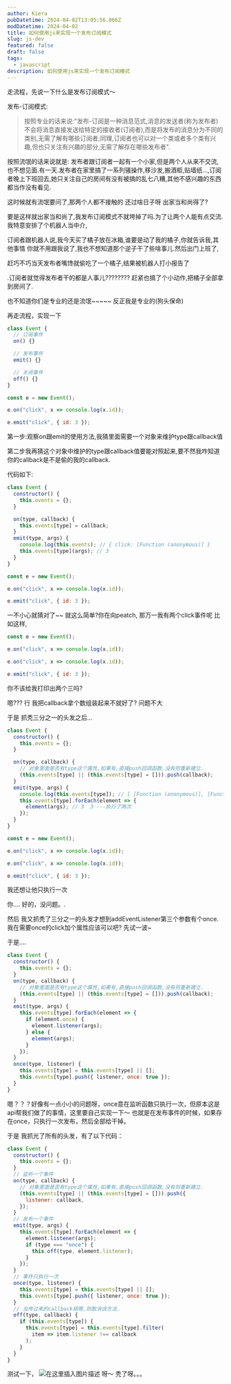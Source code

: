 ```yaml
---
author: Kiera
pubDatetime: 2024-04-02T13:05:56.066Z
modDatetime: 2024-04-02
title: 如何使用js来实现一个发布订阅模式
slug: js-dev
featured: false
draft: false
tags:
  - javascript
description: 如何使用js来实现一个发布订阅模式
---
```


走流程，先说一下什么是发布订阅模式～

发布-订阅模式:

> 按照专业的话来说:"发布-订阅是一种消息范式,消息的发送者(称为发布者)不会将消息直接发送给特定的接收者(订阅者),而是将发布的消息分为不同的类别,无需了解有哪些订阅者;同理,订阅者也可以对一个类或者多个类有兴趣,但也只关注有兴趣的部分,无需了解存在哪些发布者".

按照流氓的话来说就是: 发布者跟订阅者一起有一个小家,但是两个人从来不交流,也不想见面.有一天.发布者在家里搞了一系列骚操作,移沙发,搬酒柜,贴墙纸...,订阅者晚上下班回去,她只关注自己的房间有没有被搞的乱七八糟,其他不感兴趣的东西 都当作没有看见.

这时候就有流氓要问了,那两个人都不接触的 还过啥日子呀 出家当和尚得了?

要是这样就出家当和尚了,我发布订阅模式不就垮掉了吗.为了让两个人能有点交流.我特意安排了个机器人当中介,

订阅者跟机器人说,我今天买了橘子放在冰箱,谁要是动了我的橘子,你就告诉我,其他事情 你就不用跟我说了,我也不想知道那个逆子干了些啥事儿.然后出门上班了,

赶巧不巧当天发布者嘴馋就偷吃了一个橘子,结果被机器人打小报告了

.订阅者就觉得发布者干的都是人事儿???????? 赶紧也搞了个小动作,把橘子全部拿到房间了.

也不知道你们是专业的还是流氓~~~~~ 反正我是专业的(狗头保命)

再走流程，实现一下

```javascript
class Event {
  // 订阅事件
  on() {}

  // 发布事件
  emit() {}

  // 关闭事件
  off() {}
}

const e = new Event();

e.on("click", x => console.log(x.id));

e.emit("click", { id: 3 });
```

第一步:观察on跟emit的使用方法,我猜里面需要一个对象来维护type跟callback值

第二步我再猜这个对象中维护的type跟callback值要能对照起来,要不然我咋知道你的callback是不是偷的我的callback.

代码如下:

```javascript
class Event {
  constructor() {
    this.events = {};
  }

  on(type, callback) {
    this.events[type] = callback;
  }
  emit(type, args) {
    console.log(this.events); // { click: [Function (anonymous)] }
    this.events[type](args); // 3
  }
}

const e = new Event();

e.on("click", x => console.log(x.id));

e.emit("click", { id: 3 });
```

一不小心就猜对了~~ 就这么简单?你在向peatch, 那万一我有两个click事件呢
比如这样,

```javascript
const e = new Event();

e.on("click", x => console.log(x.id));

e.on("click", x => console.log(x.id));

e.emit("click", { id: 3 });
```

你不该给我打印出两个三吗?

嗯??? 行 我把callback拿个数组装起来不就好了? 问题不大

于是 抓秃三分之一的头发之后...

```javascript
class Event {
  constructor() {
    this.events = {};
  }

  on(type, callback) {
    // 对象里面是否有type这个属性,如果有,直接push回调函数,没有则重新建立.
    (this.events[type] || (this.events[type] = [])).push(callback);
  }
  emit(type, args) {
    console.log(this.events[type]); // [ [Function (anonymous)], [Function (anonymous)] ]
    this.events[type].forEach(element => {
      element(args); // 3  3 ---执行了两次
    });
  }
}

const e = new Event();

e.on("click", x => console.log(x.id));

e.on("click", x => console.log(x.id));

e.emit("click", { id: 3 });
```

我还想让他只执行一次

你.... 好的，没问题。.

然后 我又抓秃了三分之一的头发才想到addEventListener第三个参数有个once.我在需要once的click加个属性应该可以吧? 先试一波~

于是....

```javascript
class Event {
  constructor() {
    this.events = {};
  }
  on(type, callback) {
    // 对象里面是否有type这个属性,如果有,直接push回调函数,没有则重新建立.
    (this.events[type] || (this.events[type] = [])).push(callback);
  }
  emit(type, args) {
    this.events[type].forEach(element => {
      if (element.once) {
        element.listener(args);
      } else {
        element(args);
      }
    });
  }
  once(type, listener) {
    this.events[type] = this.events[type] || [];
    this.events[type].push({ listener, once: true });
  }
}
```

嗯？？？好像有一点小小的问题呀，once意在监听函数只执行一次，但原本这是api帮我们做了的事情，这里要自己实现一下～ 也就是在发布事件的时候，如果存在once，只执行一次发布，然后全部给干掉。

于是 我抓光了所有的头发，有了以下代码：

```javascript
class Event {
  constructor() {
    this.events = {};
  }
  // 监听一个事件
  on(type, callback) {
    // 对象里面是否有type这个属性,如果有,直接push回调函数,没有则重新建立.
    (this.events[type] || (this.events[type] = [])).push({
      listener: callback,
    });
  }
  // 发布一个事件
  emit(type, args) {
    this.events[type].forEach(element => {
      element.listener(args);
      if (type === "once") {
        this.off(type, element.listener);
      }
    });
  }
  // 事件只执行一次
  once(type, listener) {
    this.events[type] = this.events[type] || [];
    this.events[type].push({ listener, once: true });
  }
  // 当传过来的callback相等,则取消该方法.
  off(type, callback) {
    if (this.events[type]) {
      this.events[type] = this.events[type].filter(
        item => item.listener !== callback
      );
    }
  }
}
```

测试一下，
![在这里插入图片描述](https://img-blog.csdnimg.cn/20210709102927199.png?x-oss-process=image/watermark,type_ZmFuZ3poZW5naGVpdGk,shadow_10,text_aHR0cHM6Ly9ibG9nLmNzZG4ubmV0L2x1Y2t5NTY5,size_16,color_FFFFFF,t_70)
呀～ 秃了呀。。。
